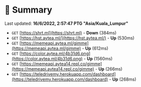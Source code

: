 # 📖 Summary
Last updated: **16/6/2022, 2:57:47 PTG "Asia/Kuala_Lumpur"**

- `GET` [https://shrt.ml](https://shrt.ml) - **Down** (384ms)
- `GET` [https://hst.aytea.ml/](https://hst.aytea.ml/) - **Up** (530ms)
- `GET` [https://memeapi.aytea.ml/gimme](https://memeapi.aytea.ml/gimme) - **Up** (612ms)
- `GET` [https://color.aytea.ml/4b31d6.png](https://color.aytea.ml/4b31d6.png) - **Up** (1560ms)
- `GET` [https://memeapi.aytea14.repl.co/gimme](https://memeapi.aytea14.repl.co/gimme) - **Up** (266ms)
- `GET` [https://teledrivemy.herokuapp.com/dashboard](https://teledrivemy.herokuapp.com/dashboard) - **Up** (268ms)
